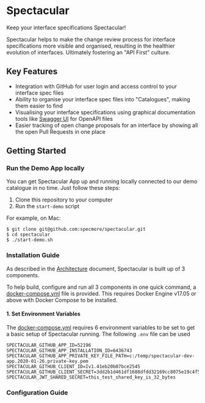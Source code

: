 # Spectacular
Keep your interface specifications Spectacular!

Spectacular helps to make the change review process for interface specifications more visible and organised, resulting in the healthier evolution of interfaces. Ultimately fostering an "API First" culture.

## Key Features
* Integration with GitHub for user login and access control to your interface spec files
* Ability to organise your interface spec files into "Catalogues", making them easier to find
* Visualising your interface specifications using graphical documentation tools like [Swagger UI](https://github.com/swagger-api/swagger-ui) for OpenAPI files
* Easier tracking of open change proposals for an interface by showing all the open Pull Requests in one place

<!-- Todo: Link to demo -->

## Getting Started
### Run the Demo App locally
You can get Spectacular App up and running locally connected to our demo catalogue in no time. Just follow these steps:

1. Clone this repository to your computer
2. Run the `start-demo` script

For example, on Mac:
```shell
$ git clone git@github.com:specmore/spectacular.git
$ cd spectacular
$ ./start-demo.sh
```

### Installation Guide
As described in the [Architecture](docs/architecture.md) document, Spectacular is built up of 3 components.

To help build, configure and run all 3 components in one quick command, a [docker-compose.yml](docker-compose.yml) file is provided. This requires Docker Engine v17.05 or above with Docker Compose to be installed.

#### 1. Set Environment Variables
The [docker-compose.yml](docker-compose.yml) requires 6 environment variables to be set to get a basic setup of Spectacular running. The following `.env` file can be used 
```
SPECTACULAR_GITHUB_APP_ID=52196
SPECTACULAR_GITHUB_APP_INSTALLATION_ID=6436743
SPECTACULAR_GITHUB_APP_PRIVATE_KEY_FILE_PATH=c:/temp/spectacular-dev-app.2020-01-26.private-key.pem
SPECTACULAR_GITHUB_CLIENT_ID=Iv1.41eb20b07bce2545
SPECTACULAR_GITHUB_CLIENT_SECRET=3dd2b1d461df1688dfdd32169cc8075e19c4f59b
SPECTACULAR_JWT_SHARED_SECRET=this_test_shared_key_is_32_bytes
```
### Configuration Guide
